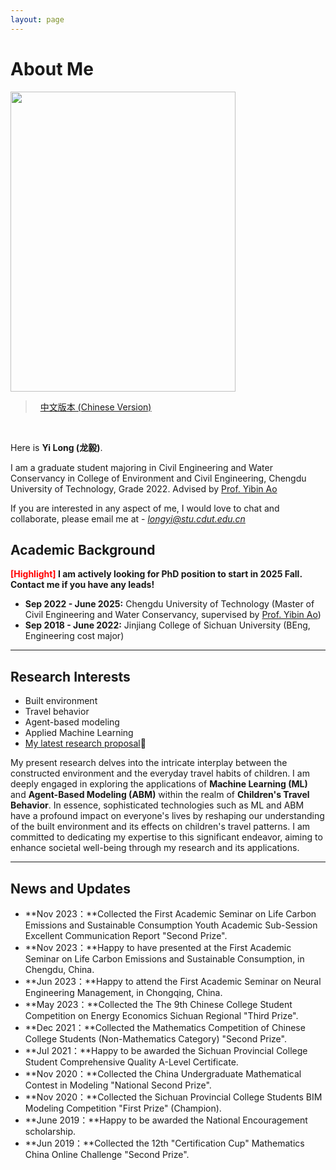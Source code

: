```yaml
---
layout: page
---
```


# About Me 

<img src="https://longyistar.github.io/longyi.jpg" class="floatpic" width="360" height="480">

> &nbsp; [中文版本 (Chinese Version)](https://longyistar.github.io/file/aboutme-zh/)
<br>

Here is **Yi Long (龙毅)**.

I am a graduate student majoring in Civil Engineering and Water Conservancy in College of Environment and Civil Engineering, Chengdu University of Technology, Grade 2022. Advised by [Prof. Yibin Ao](https://hgycg.cdut.edu.cn/teacher/10201402305)

If you are interested in any aspect of me, I would love to chat and collaborate, please email me at - *longyi@stu.cdut.edu.cn*

## Academic Background

**<font color='red'>[Highlight]</font> I am actively looking for PhD position to start in 2025 Fall. Contact me if you have any leads!**

- **Sep 2022 - June 2025:** Chengdu University of Technology (Master of Civil Engineering and Water Conservancy, supervised by [Prof. Yibin Ao](https://hgycg.cdut.edu.cn/teacher/10201402305))
- **Sep 2018 - June 2022:** Jinjiang College of Sichuan University (BEng, Engineering cost major)


---

## Research Interests

- Built environment
- Travel behavior
- Agent-based modeling
- Applied Machine Learning
- [My latest research proposal](https://longyistar.github.io/file/.pdf)🔗

My present research delves into the intricate interplay between the constructed environment and the everyday travel habits of children. I am deeply engaged in exploring the applications of **Machine Learning (ML)** and **Agent-Based Modeling (ABM)** within the realm of **Children's Travel Behavior**. In essence, sophisticated technologies such as ML and ABM have a profound impact on everyone's lives by reshaping our understanding of the built environment and its effects on children's travel patterns. I am committed to dedicating my expertise to this significant endeavor, aiming to enhance societal well-being through my research and its applications.

---

## News and Updates

- **Nov 2023：**Collected the First Academic Seminar on Life Carbon Emissions and Sustainable Consumption Youth Academic Sub-Session Excellent Communication Report "Second Prize".
- **Nov 2023：**Happy to have presented at the First Academic Seminar on Life Carbon Emissions and Sustainable Consumption, in Chengdu, China.
- **Jun 2023：**Happy to attend the First Academic Seminar on Neural Engineering Management, in Chongqing, China.
- **May 2023：**Collected the The 9th Chinese College Student Competition on Energy Economics Sichuan Regional "Third Prize".
- **Dec 2021：**Collected the Mathematics Competition of Chinese College Students (Non-Mathematics Category) "Second Prize".
- **Jul 2021：**Happy to be awarded the Sichuan Provincial College Student Comprehensive Quality A-Level Certificate.
- **Nov 2020：**Collected the China Undergraduate Mathematical Contest in Modeling "National Second Prize".
- **Nov 2020：**Collected the Sichuan Provincial College Students BIM Modeling Competition "First Prize" (Champion).
- **June 2019：**Happy to be awarded the National Encouragement scholarship.
- **Jun 2019：**Collected the 12th "Certification Cup" Mathematics China Online Challenge "Second Prize".


